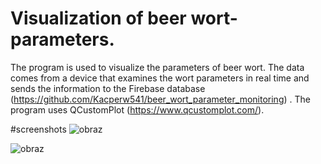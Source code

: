 # Visualization of beer wort-parameters.
The program is used to visualize the parameters of beer wort. The data comes from a device that examines the wort parameters in real time and sends the information to the Firebase database (https://github.com/Kacperw541/beer_wort_parameter_monitoring) . The program uses QCustomPlot (https://www.qcustomplot.com/).

#screenshots
![obraz](https://user-images.githubusercontent.com/118767445/215852600-a05be129-0b39-4758-9958-6262aac16743.png)

![obraz](https://user-images.githubusercontent.com/118767445/215852550-2b2b84ac-2d27-430f-9d13-ebcbc87c8e93.png)
